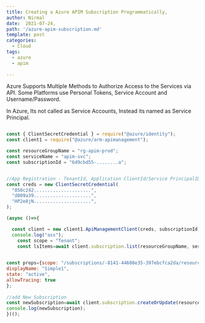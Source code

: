 ```yaml
---
title: Creating a Azure APIM Subscription Programmatically,
author: Nirmal
date:  2021-07-24,
path: '/azure-apim-subscription.md'
template: post
categories:
  - Cloud
tags:
  - azure
  - apim
  
---
```



Azure Supports Multiple Methods to Authorize Access to the Services via API. Some Platforms use Personal Tokens, Service Account and Username/Password.

In Azure, Its not called as Service Accounts, Instead its named as Service Principal.

```javascript

const { ClientSecretCredential } = require("@azure/identity");
const client1 = require("@azure/arm-apimanagement");

const resourceGroupName = "rg-apim-prod";
const serviceName = "apim-svc";
const subscriptionId = "6d9cbd55-........a";


//App Registration - TenantId, Application ClientId/Service PrincipalID, Secret Token
const creds = new ClientSecretCredential(
  "850c242.....................",
  "d809a39.....................",
  "HP2e8jN.....................",
);

(async ()=>{

  const client = new client1.ApiManagementClient(creds, subscriptionId);
  console.log("ass");
	const scope = "Tenant";
	const lsItems=await client.subscription.list(resourceGroupName, serviceName);

	
const props={scope: "/subscriptions/-8141-44608e35-397ebcfca2da/resourceGroups/rg-apim-prod/providers/Microsoft.ApiManagement/service/apim-svc/apis/service-api",
displayName: "Simple1",
state: "active",
allowTracing: true
};
  
//add New Subscription
const newSubscription=await client.subscription.createOrUpdate(resourceGroupName,serviceName,subscriptionId,props);
console.log(newSubscription);
})();

```




